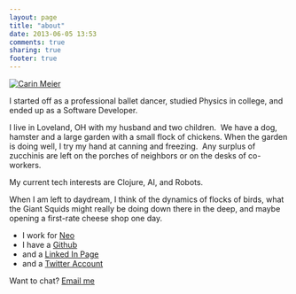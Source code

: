 ```yaml
---
layout: page
title: "about"
date: 2013-06-05 13:53
comments: true
sharing: true
footer: true
---
```


[![Carin Meier](http://gigasquidsoftware.com/wordpress/wp-content/uploads/2011/05/carinAvatarMay-300x275.jpg)](http://gigasquidsoftware.com/wordpress/wp-content/uploads/2011/05/carinAvatarMay.jpg)

I started off as a professional ballet dancer, studied Physics in college, and ended up as a Software Developer.

I live in Loveland, OH with my husband and two children.  We have a dog, hamster and a large garden with a small flock of chickens. When the garden is doing well, I try my hand at canning and freezing.  Any surplus of zucchinis are left on the porches of neighbors or on the desks of co-workers.

My current tech interests are Clojure, AI, and Robots.

When I am left to daydream, I think of the dynamics of flocks of birds, what the Giant Squids might really be doing down there in the deep, and maybe opening a first-rate cheese shop one day.


* I work for [Neo](http://www.neo.com/)
* I have a [Github](https://github.com/gigasquid)
* and a [Linked In Page](http://www.linkedin.com/in/carinmeier)
* and a [Twitter Account](http://twitter.com/#!/carinmeier)

Want to chat? [Email me](mailto:carinmeier@gmail.com)
